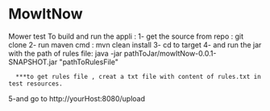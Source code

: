 # MowItNow
Mower test
To build and run the appli :
  1- get the source from repo :
      git clone
  2- run maven cmd :
     mvn clean install
  3- cd to target 
  4- and run the jar with the path of rules file:
      java -jar pathToJar/mowItNow-0.0.1-SNAPSHOT.jar "pathToRulesFile"
      
      ***to get rules file , creat a txt file with content of rules.txt in test resources.
   
  5-and go to http://yourHost:8080/upload 
       
